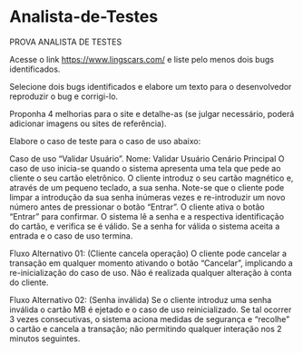 # Analista-de-Testes

PROVA ANALISTA DE TESTES

Acesse o link https://www.lingscars.com/ e liste pelo menos dois bugs identificados.

Selecione dois bugs identificados e elabore um texto para o desenvolvedor reproduzir o bug e corrigi-lo.

Proponha 4 melhorias para o site e detalhe-as (se julgar necessário, poderá adicionar imagens ou sites de referência).

Elabore o caso de teste para o caso de uso abaixo:

Caso de uso “Validar Usuário”. Nome: Validar Usuário Cenário Principal O caso de uso inicia-se quando o sistema apresenta uma tela que pede ao cliente o seu cartão eletrônico. O cliente introduz o seu cartão magnético e, através de um pequeno teclado, a sua senha. Note-se que o cliente pode limpar a introdução da sua senha inúmeras vezes e re-introduzir um novo número antes de pressionar o botão “Entrar”. O cliente ativa o botão “Entrar” para confirmar. O sistema lê a senha e a respectiva identificação do cartão, e verifica se é válido. Se a senha for válida o sistema aceita a entrada e o caso de uso termina.

Fluxo Alternativo 01: (Cliente cancela operação) O cliente pode cancelar a transação em qualquer momento ativando o botão “Cancelar”, implicando a re-inicialização do caso de uso. Não é realizada qualquer alteração à conta do cliente.

Fluxo Alternativo 02: (Senha inválida) Se o cliente introduz uma senha inválida o cartão MB é ejetado e o caso de uso reinicializado. Se tal ocorrer 3 vezes consecutivas, o sistema aciona medidas de segurança e “recolhe” o cartão e cancela a transação; não permitindo qualquer interação nos 2 minutos seguintes.
